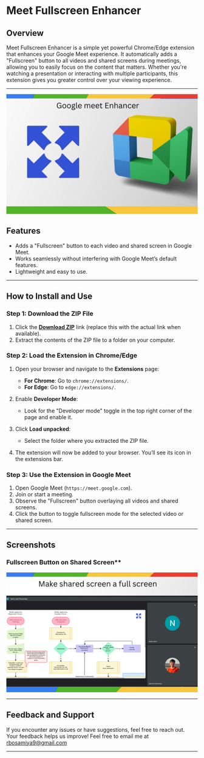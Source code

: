 # **Meet Fullscreen Enhancer**

## **Overview**  
Meet Fullscreen Enhancer is a simple yet powerful Chrome/Edge extension that enhances your Google Meet experience. It automatically adds a "Fullscreen" button to all videos and shared screens during meetings, allowing you to easily focus on the content that matters. Whether you're watching a presentation or interacting with multiple participants, this extension gives you greater control over your viewing experience.

---
![google-meet-enhancer](screenshots/1.png)


## **Features**  
- Adds a "Fullscreen" button to each video and shared screen in Google Meet.  
- Works seamlessly without interfering with Google Meet’s default features.  
- Lightweight and easy to use.

---

## **How to Install and Use**

### **Step 1: Download the ZIP File**  
1. Click the **[Download ZIP](/google-meet-enhancer-v0.1.zip)** link (replace this with the actual link when available).  
2. Extract the contents of the ZIP file to a folder on your computer.

### **Step 2: Load the Extension in Chrome/Edge**  
1. Open your browser and navigate to the **Extensions** page:  
   - **For Chrome**: Go to `chrome://extensions/`.  
   - **For Edge**: Go to `edge://extensions/`.  

2. Enable **Developer Mode**:  
   - Look for the "Developer mode" toggle in the top right corner of the page and enable it.  

3. Click **Load unpacked**:  
   - Select the folder where you extracted the ZIP file.  

4. The extension will now be added to your browser. You’ll see its icon in the extensions bar.

### **Step 3: Use the Extension in Google Meet**  
1. Open Google Meet (`https://meet.google.com`).  
2. Join or start a meeting.  
3. Observe the "Fullscreen" button overlaying all videos and shared screens.  
4. Click the button to toggle fullscreen mode for the selected video or shared screen.

---

## **Screenshots**  
###  Fullscreen Button on Shared Screen**  
![google-meet-enhancer](screenshots/2.png)
 

---

## **Feedback and Support**  
If you encounter any issues or have suggestions, feel free to reach out. Your feedback helps us improve!
Feel free to email me at rbosamiya9@gmail.com

---